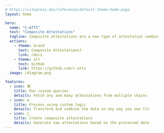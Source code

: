```yaml
---
# https://vitepress.dev/reference/default-theme-home-page
layout: home

hero:
  name: "C–ATTS"
  text: "Composite Attestations"
  tagline: Composite attestations are a new type of attestation combining data from multiple sources to form a unified and verifiable credential.
  actions:
    - theme: brand
      text: Composite Attestations?
      link: /docs
    - theme: alt
      text: GitHub
      link: https://github.com/c-atts
  image: /diagram.png

features:
  - icon: 🛠️ 
    title: Run custom queries
    details: Fetch any and many attestations from multiple chains
  - icon: ⚙️
    title: Process using custom logic
    details: Transform and combine the data in any way you see fit
  - icon: 🚀 
    title: Create composite attestations
    details: Generate new attestations based on the processed data
---
```


